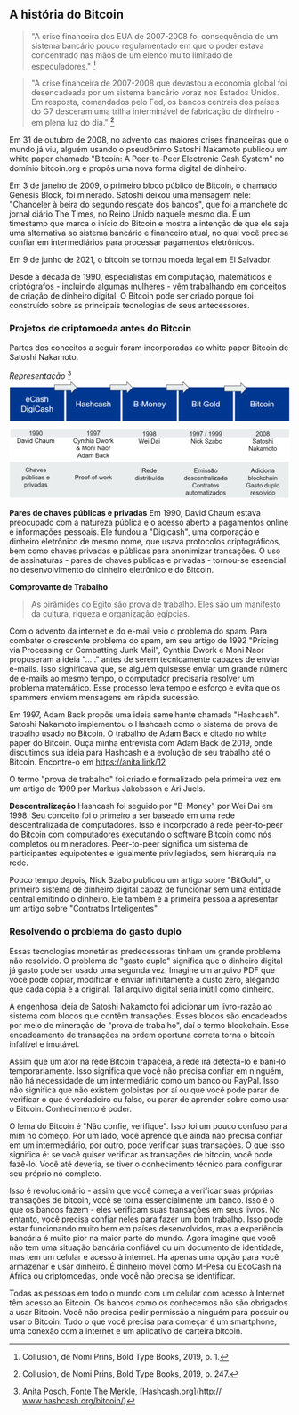## A história do Bitcoin
>"A crise financeira dos EUA de 2007-2008 foi consequência de um sistema bancário pouco regulamentado em que o poder estava concentrado nas mãos de um elenco muito limitado de especuladores." [^20]

>"A crise financeira de 2007-2008 que devastou a economia global foi desencadeada por um sistema bancário voraz nos Estados Unidos. Em resposta, comandados pelo Fed, os bancos centrais dos países do G7 desceram uma trilha interminável de fabricação de dinheiro - em plena luz do dia." [^21]

Em 31 de outubro de 2008, no advento das maiores crises financeiras que o mundo já viu, alguém usando o pseudônimo Satoshi Nakamoto publicou um white paper chamado "Bitcoin: A Peer-to-Peer Electronic Cash System" no domínio bitcoin.org e propôs uma nova forma digital de dinheiro.

Em 3 de janeiro de 2009, o primeiro bloco público de Bitcoin, o chamado Genesis Block, foi minerado. Satoshi deixou uma mensagem nele: "Chanceler à beira do segundo resgate dos bancos", que foi a manchete do jornal diário The Times, no Reino Unido naquele mesmo dia. É um timestamp que marca o início do Bitcoin e mostra a intenção de que ele seja uma alternativa ao sistema bancário e financeiro atual, no qual você precisa confiar em intermediários para processar pagamentos eletrônicos.

Em 9 de junho de 2021, o bitcoin se tornou moeda legal em El Salvador.

Desde a década de 1990, especialistas em computação, matemáticos e criptógrafos - incluindo algumas mulheres - vêm trabalhando em conceitos de criação de dinheiro digital. O Bitcoin pode ser criado porque foi construído sobre as principais tecnologias de seus antecessores.

### Projetos de criptomoeda antes do Bitcoin
Partes dos conceitos a seguir foram incorporadas ao white paper Bitcoin de Satoshi Nakamoto.

*Representação* [^22] 
![Projetos de criptomoeda antes do Bitcoin](resources/_History-of-Bitcoin.png)

**Pares de chaves públicas e privadas**
Em 1990, David Chaum estava preocupado com a natureza pública e o acesso aberto a pagamentos online e informações pessoais. Ele fundou a "Digicash", uma corporação e dinheiro eletrônico de mesmo nome, que usava protocolos criptográficos, bem como chaves privadas e públicas para anonimizar transações. O uso de assinaturas - pares de chaves públicas e privadas - tornou-se essencial no desenvolvimento do dinheiro eletrônico e do Bitcoin.

**Comprovante de Trabalho**
> As pirâmides do Egito são prova de trabalho. Eles são um manifesto da cultura, riqueza e organização egípcias.

Com o advento da internet e do e-mail veio o problema do spam. Para combater o crescente problema do spam, em seu artigo de 1992 "Pricing via Processing or Combatting Junk Mail", Cynthia Dwork e Moni Naor propuseram a ideia "... ." antes de serem tecnicamente capazes de enviar e-mails. Isso significava que, se alguém quisesse enviar um grande número de e-mails ao mesmo tempo, o computador precisaria resolver um problema matemático. Esse processo leva tempo e esforço e evita que os spammers enviem mensagens em rápida sucessão.

Em 1997, Adam Back propôs uma ideia semelhante chamada "Hashcash". Satoshi Nakamoto implementou o Hashcash como o sistema de prova de trabalho usado no Bitcoin. O trabalho de Adam Back é citado no white paper do Bitcoin. Ouça minha entrevista com Adam Back de 2019, onde discutimos sua ideia para Hashcash e a evolução de seu trabalho até o Bitcoin. Encontre-o em https://anita.link/12

O termo "prova de trabalho" foi criado e formalizado pela primeira vez em um artigo de 1999 por Markus Jakobsson e Ari Juels.

**Descentralização**
Hashcash foi seguido por "B-Money" por Wei Dai em 1998. Seu conceito foi o primeiro a ser baseado em uma rede descentralizada de computadores. Isso é incorporado à rede peer-to-peer do Bitcoin com computadores executando o software Bitcoin como nós completos ou mineradores. Peer-to-peer significa um sistema de participantes equipotentes e igualmente privilegiados, sem hierarquia na rede.

Pouco tempo depois, Nick Szabo publicou um artigo sobre "BitGold", o primeiro sistema de dinheiro digital capaz de funcionar sem uma entidade central emitindo o dinheiro. Ele também é a primeira pessoa a apresentar um artigo sobre "Contratos Inteligentes".

### Resolvendo o problema do gasto duplo
Essas tecnologias monetárias predecessoras tinham um grande problema não resolvido. O problema do "gasto duplo" significa que o dinheiro digital já gasto pode ser usado uma segunda vez. Imagine um arquivo PDF que você pode copiar, modificar e enviar infinitamente a custo zero, alegando que cada cópia é a original. Tal arquivo digital seria inútil como dinheiro.

A engenhosa ideia de Satoshi Nakamoto foi adicionar um livro-razão ao sistema com blocos que contêm transações. Esses blocos são encadeados por meio de mineração de "prova de trabalho", daí o termo blockchain. Esse encadeamento de transações na ordem oportuna correta torna o bitcoin infalível e imutável.

Assim que um ator na rede Bitcoin trapaceia, a rede irá detectá-lo e bani-lo temporariamente. Isso significa que você não precisa confiar em ninguém, não há necessidade de um intermediário como um banco ou PayPal. Isso não significa que não existem golpistas por aí ou que você pode parar de verificar o que é verdadeiro ou falso, ou parar de aprender sobre como usar o Bitcoin. Conhecimento é poder.

O lema do Bitcoin é "Não confie, verifique". Isso foi um pouco confuso para mim no começo. Por um lado, você aprende que ainda não precisa confiar em um intermediário, por outro, pode verificar suas transações. O que isso significa é: se você quiser verificar as transações de bitcoin, você pode fazê-lo. Você até deveria, se tiver o conhecimento técnico para configurar seu próprio nó completo.

Isso é revolucionário - assim que você começa a verificar suas próprias transações de bitcoin, você se torna essencialmente um banco. Isso é o que os bancos fazem - eles verificam suas transações em seus livros. No entanto, você precisa confiar neles para fazer um bom trabalho. Isso pode estar funcionando muito bem em países desenvolvidos, mas a experiência bancária é muito pior na maior parte do mundo. Agora imagine que você não tem uma situação bancária confiável ou um documento de identidade, mas tem um celular e acesso à internet. Há apenas uma opção para você armazenar e usar dinheiro. É dinheiro móvel como M-Pesa ou EcoCash na África ou criptomoedas, onde você não precisa se identificar.

Todas as pessoas em todo o mundo com um celular com acesso à Internet têm acesso ao Bitcoin. Os bancos como os conhecemos não são obrigados a usar Bitcoin. Você não precisa pedir permissão a ninguém para possuir ou usar o Bitcoin. Tudo o que você precisa para começar é um smartphone, uma conexão com a internet e um aplicativo de carteira bitcoin.

[^20]: Collusion, de Nomi Prins, Bold Type Books, 2019, p. 1.
[^21]: Collusion, de Nomi Prins, Bold Type Books, 2019, p. 247.
[^22]: Anita Posch, Fonte [The Merkle](https://themerkle.com/top-4-cryptocurrency-projects-created-ahead-of-bitcoin/), [Hashcash.org](http:// www.hashcash.org/bitcoin/)
